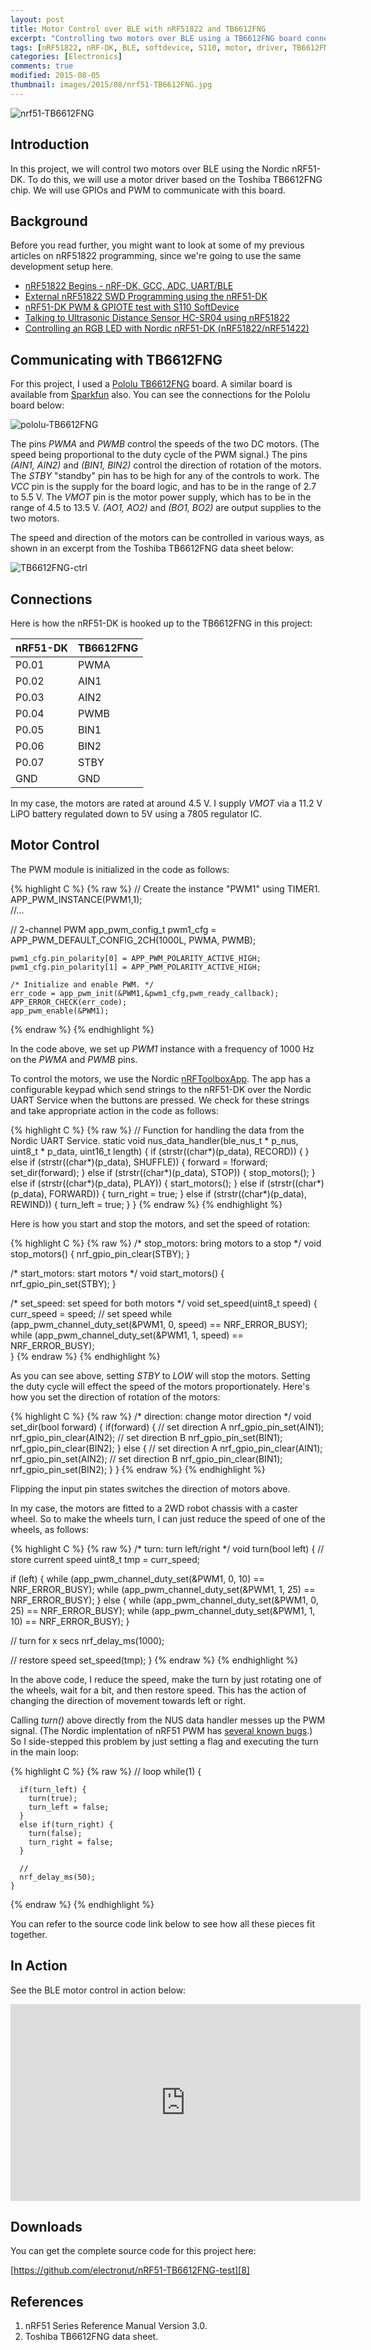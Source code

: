 ```yaml
---
layout: post
title: Motor Control over BLE with nRF51822 and TB6612FNG
excerpt: "Controlling two motors over BLE using a TB6612FNG board connected to the Nordic nRF51-DK (nRF51822/nRF51422)."
tags: [nRF51822, nRF-DK, BLE, softdevice, S110, motor, driver, TB6612FNG]
categories: [Electronics]
comments: true
modified: 2015-08-05
thumbnail: images/2015/08/nrf51-TB6612FNG.jpg
---
```


![nrf51-TB6612FNG](/images/2015/08/nrf51-TB6612FNG.jpg "nrf51-TB6612FNG")

## Introduction

In this project, we will control two motors over BLE using the
Nordic nRF51-DK. To do this, we will use a motor driver based on the
Toshiba TB6612FNG chip. We will use GPIOs and PWM to communicate
with this board.

## Background

Before you read further, you might want to look at some of my previous
articles on nRF51822 programming, since we're going to use the same
development setup here.

* [nRF51822 Begins - nRF-DK, GCC, ADC, UART/BLE][1]
* [External nRF51822 SWD Programming using the nRF51-DK][2]
* [nRF51-DK PWM & GPIOTE test with S110 SoftDevice][3]
* [Talking to Ultrasonic Distance Sensor HC-SR04 using nRF51822][4]
* [Controlling an RGB LED with Nordic nRF51-DK (nRF51822/nRF51422)][5]

## Communicating with TB6612FNG

For this project, I used a [Pololu TB6612FNG][6] board. A similar board
is available from [Sparkfun][7] also. You can see the connections for the
Pololu board below:

![pololu-TB6612FNG](/images/2015/08/pololu-TB6612FNG.png "pololu-TB6612FNG")

The pins *PWMA* and *PWMB* control the speeds of the two DC motors. (The
speed being proportional to the duty cycle of the PWM signal.) The pins
*(AIN1, AIN2)* and *(BIN1, BIN2)* control the direction of rotation
of the motors. The *STBY* "standby" pin has to be high for any of the
controls to work. The *VCC* pin is the supply for the board logic, and
has to be in the range of 2.7 to 5.5 V. The *VMOT* pin is the motor
power supply, which has to be in the range of 4.5 to 13.5 V. *(AO1, AO2)*
and *(BO1, BO2)* are output supplies to the two motors.

The speed and direction of the motors can be controlled in various ways,
as shown in an excerpt from the Toshiba TB6612FNG data sheet below:

![TB6612FNG-ctrl](/images/2015/08/TB6612FNG-ctrl.png "TB6612FNG-ctrl")

## Connections

Here is how the nRF51-DK is hooked up to the TB6612FNG in this project:

| nRF51-DK | TB6612FNG|
|:------- |:--------|
| P0.01| PWMA |
| P0.02| AIN1 |
| P0.03| AIN2 |
| P0.04| PWMB |
| P0.05| BIN1 |
| P0.06| BIN2 |
| P0.07| STBY |
| GND | GND |

In my case, the motors are rated at around 4.5 V. I supply *VMOT* via
a 11.2 V LiPO battery regulated down to 5V using a 7805 regulator IC.  

## Motor Control

The PWM module is initialized in the code as follows:

{% highlight C %}
{% raw %}
   // Create the instance "PWM1" using TIMER1.
   APP_PWM_INSTANCE(PWM1,1);   
   //...

   // 2-channel PWM
   app_pwm_config_t pwm1_cfg =
      APP_PWM_DEFAULT_CONFIG_2CH(1000L, PWMA, PWMB);

    pwm1_cfg.pin_polarity[0] = APP_PWM_POLARITY_ACTIVE_HIGH;
    pwm1_cfg.pin_polarity[1] = APP_PWM_POLARITY_ACTIVE_HIGH;

    /* Initialize and enable PWM. */
    err_code = app_pwm_init(&PWM1,&pwm1_cfg,pwm_ready_callback);
    APP_ERROR_CHECK(err_code);
    app_pwm_enable(&PWM1);
{% endraw %}
{% endhighlight %}

In the code above, we set up *PWM1* instance with a frequency of
1000 Hz on the *PWMA* and *PWMB* pins.

To control the motors, we use the Nordic [nRFToolboxApp][9].
The app has a configurable keypad which send strings to the
nRF51-DK over the Nordic UART Service when the buttons are pressed. We
check for these strings and take appropriate action in the code as
follows:

{% highlight C %}
{% raw %}
// Function for handling the data from the Nordic UART Service.
static void nus_data_handler(ble_nus_t * p_nus, uint8_t * p_data,
                             uint16_t length)
{
  if (strstr((char*)(p_data), RECORD)) {
  }
  else if (strstr((char*)(p_data), SHUFFLE)) {
    forward = !forward;
    set_dir(forward);
  }
  else if (strstr((char*)(p_data), STOP)) {
    stop_motors();
  }
  else if (strstr((char*)(p_data), PLAY)) {
    start_motors();
  }
  else if (strstr((char*)(p_data), FORWARD)) {
    turn_right = true;
  }
  else if (strstr((char*)(p_data), REWIND)) {
    turn_left = true;
  }
}
{% endraw %}
{% endhighlight %}

Here is how you start and stop the motors, and set the speed of rotation:

{% highlight C %}
{% raw %}
/* stop_motors: bring motors to a stop */
void stop_motors()
{
  nrf_gpio_pin_clear(STBY);
}

/* start_motors: start motors */
void start_motors()
{
  nrf_gpio_pin_set(STBY);
}

/* set_speed: set speed for both motors */
void set_speed(uint8_t speed)
{
  curr_speed = speed;
  // set speed
  while (app_pwm_channel_duty_set(&PWM1, 0, speed) == NRF_ERROR_BUSY);
  while (app_pwm_channel_duty_set(&PWM1, 1, speed) == NRF_ERROR_BUSY);      
}
{% endraw %}
{% endhighlight %}

As you can see above, setting *STBY* to *LOW* will stop the
motors. Setting the duty cycle will effect the speed of the motors
proportionately. Here's how you set the direction of rotation of the
motors:

{% highlight C %}
{% raw %}
/* direction: change motor direction */
void set_dir(bool forward)
{
  if(forward) {
    // set direction A
    nrf_gpio_pin_set(AIN1);
    nrf_gpio_pin_clear(AIN2);
    // set direction B
    nrf_gpio_pin_set(BIN1);
    nrf_gpio_pin_clear(BIN2);
  }
  else {
     // set direction A
    nrf_gpio_pin_clear(AIN1);
    nrf_gpio_pin_set(AIN2);
    // set direction B
    nrf_gpio_pin_clear(BIN1);
    nrf_gpio_pin_set(BIN2);
  }
}
{% endraw %}
{% endhighlight %}

Flipping the input pin states switches the direction of motors above.

In my case, the motors are fitted to a 2WD robot chassis with a caster
wheel. So to make the wheels turn, I can just reduce the speed of one
of the wheels, as follows:

{% highlight C %}
{% raw %}
/* turn: turn left/right */
void turn(bool left)
{
  // store current speed
  uint8_t tmp = curr_speed;

  if (left) {
    while (app_pwm_channel_duty_set(&PWM1, 0, 10) == NRF_ERROR_BUSY);
    while (app_pwm_channel_duty_set(&PWM1, 1, 25) == NRF_ERROR_BUSY);
  }
  else {
    while (app_pwm_channel_duty_set(&PWM1, 0, 25) == NRF_ERROR_BUSY);
    while (app_pwm_channel_duty_set(&PWM1, 1, 10) == NRF_ERROR_BUSY);
  }

  // turn for x secs
  nrf_delay_ms(1000);

  // restore speed
  set_speed(tmp);
}
{% endraw %}
{% endhighlight %}

In the above code, I reduce the speed, make the turn by just rotating
one of the wheels, wait for a bit, and then restore speed. This has
the action of changing the direction of movement towards left or
right.

Calling *turn()* above directly from the NUS data handler messes up
the PWM signal. (The Nordic implentation of nRF51 PWM has [several known
bugs][10].) So I side-stepped this problem by just setting a flag and
executing the turn in the main loop:

{% highlight C %}
{% raw %}
    // loop
    while(1) {

      if(turn_left) {
        turn(true);
        turn_left = false;
      }
      else if(turn_right) {
        turn(false);
        turn_right = false;
      }

      //
      nrf_delay_ms(50);
    }
{% endraw %}
{% endhighlight %}

You can refer to the source code link below to see how all these
pieces fit together.

## In Action

See the BLE motor control in action below:

<iframe width="560" height="315" src="https://www.youtube.com/embed/pYzz8bZZ0Tc" frameborder="0" allowfullscreen></iframe>

## Downloads

You can get the complete source code for this project here:

[https://github.com/electronut/nRF51-TB6612FNG-test][8]


## References

1. nRF51 Series Reference Manual Version 3.0.
2. Toshiba TB6612FNG data sheet.


[1]: http://electronut.in/nrf51-adc-test/
[2]: http://electronut.in/nrf51-dk-external-programming/
[3]: http://electronut.in/nrf51-pwm-test/
[4]: http://electronut.in/nrf51-hcsr04/
[5]: http://electronut.in/nrf51-rgb-led-test/
[6]: https://www.pololu.com/product/713
[7]: https://www.sparkfun.com/products/9457
[8]: https://github.com/electronut/nRF51-TB6612FNG-test
[9]: https://www.nordicsemi.com/eng/Products/nRFready-Demo-Apps/nRF-Toolbox-App
[10]: https://devzone.nordicsemi.com/question/39809/sometimes-pwm-signal-is-reversed/#46148
